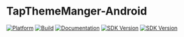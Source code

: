 # TapThemeManger-Android 
[![Platform](https://img.shields.io/badge/platform-Android-inactive.svg?style=flat)](https://developer.android.com/docs)
[![Build](https://github.com/Tap-Payments/TapThemeManger-Android/workflows/Build/badge.svg)](https://github.com/Tap-Payments/TapThemeManger-Android/actions)
[![Documentation](https://img.shields.io/badge/documentation-100%25-bright%20green.svg)](https://tap-payments.github.io/TapThemeManger-Android/)
[![SDK Version](https://img.shields.io/badge/minSdkVersion-21-blue.svg)](https://stuff.mit.edu/afs/sipb/project/android/docs/reference/packages.html)
[![SDK Version](https://img.shields.io/badge/targetSdkVersion-29-informational.svg)](https://stuff.mit.edu/afs/sipb/project/android/docs/reference/packages.html)
